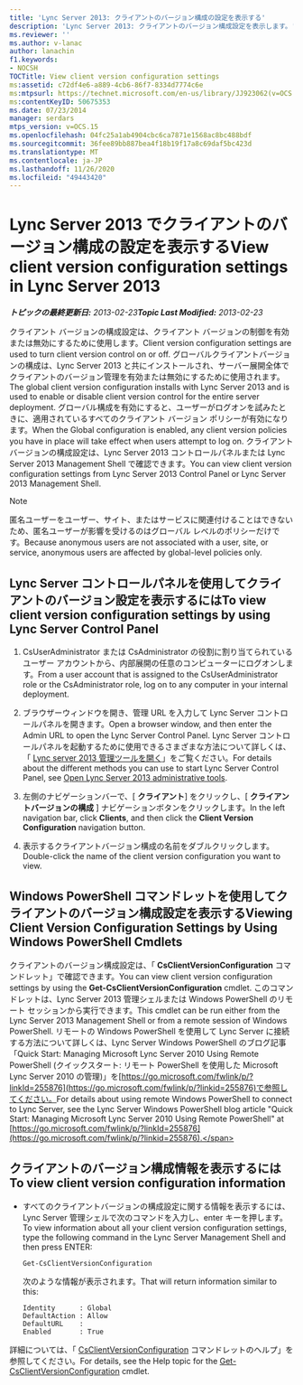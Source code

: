 ```yaml
---
title: 'Lync Server 2013: クライアントのバージョン構成の設定を表示する'
description: 'Lync Server 2013: クライアントのバージョン構成設定を表示します。'
ms.reviewer: ''
ms.author: v-lanac
author: lanachin
f1.keywords:
- NOCSH
TOCTitle: View client version configuration settings
ms:assetid: c72df4e6-a889-4cb6-86f7-8334d7774c6e
ms:mtpsurl: https://technet.microsoft.com/en-us/library/JJ923062(v=OCS.15)
ms:contentKeyID: 50675353
ms.date: 07/23/2014
manager: serdars
mtps_version: v=OCS.15
ms.openlocfilehash: 04fc25a1ab4904cbc6ca7871e1568ac8bc488bdf
ms.sourcegitcommit: 36fee89bb887bea4f18b19f17a8c69daf5bc423d
ms.translationtype: MT
ms.contentlocale: ja-JP
ms.lasthandoff: 11/26/2020
ms.locfileid: "49443420"
---
```

# <a name="view-client-version-configuration-settings-in-lync-server-2013"></a><span data-ttu-id="244be-103">Lync Server 2013 でクライアントのバージョン構成の設定を表示する</span><span class="sxs-lookup"><span data-stu-id="244be-103">View client version configuration settings in Lync Server 2013</span></span>

<div data-xmlns="http://www.w3.org/1999/xhtml">

<div class="topic" data-xmlns="http://www.w3.org/1999/xhtml" data-msxsl="urn:schemas-microsoft-com:xslt" data-cs="https://msdn.microsoft.com/">

<div data-asp="https://msdn2.microsoft.com/asp">



</div>

<div id="mainSection">

<div id="mainBody"><span data-ttu-id="244be-104">

<span> </span></span><span class="sxs-lookup"><span data-stu-id="244be-104">

<span> </span></span></span>

<span data-ttu-id="244be-105">_**トピックの最終更新日:** 2013-02-23_</span><span class="sxs-lookup"><span data-stu-id="244be-105">_**Topic Last Modified:** 2013-02-23_</span></span>

<span data-ttu-id="244be-106">クライアント バージョンの構成設定は、クライアント バージョンの制御を有効または無効にするために使用します。</span><span class="sxs-lookup"><span data-stu-id="244be-106">Client version configuration settings are used to turn client version control on or off.</span></span> <span data-ttu-id="244be-107">グローバルクライアントバージョンの構成は、Lync Server 2013 と共にインストールされ、サーバー展開全体でクライアントのバージョン管理を有効または無効にするために使用されます。</span><span class="sxs-lookup"><span data-stu-id="244be-107">The global client version configuration installs with Lync Server 2013 and is used to enable or disable client version control for the entire server deployment.</span></span> <span data-ttu-id="244be-108">グローバル構成を有効にすると、ユーザーがログオンを試みたときに、適用されているすべてのクライアント バージョン ポリシーが有効になります。</span><span class="sxs-lookup"><span data-stu-id="244be-108">When the Global configuration is enabled, any client version policies you have in place will take effect when users attempt to log on.</span></span> <span data-ttu-id="244be-109">クライアントバージョンの構成設定は、Lync Server 2013 コントロールパネルまたは Lync Server 2013 Management Shell で確認できます。</span><span class="sxs-lookup"><span data-stu-id="244be-109">You can view client version configuration settings from Lync Server 2013 Control Panel or Lync Server 2013 Management Shell.</span></span>

<div>


> [!NOTE]  
> <span data-ttu-id="244be-110">匿名ユーザーをユーザー、サイト、またはサービスに関連付けることはできないため、匿名ユーザーが影響を受けるのはグローバル レベルのポリシーだけです。</span><span class="sxs-lookup"><span data-stu-id="244be-110">Because anonymous users are not associated with a user, site, or service, anonymous users are affected by global-level policies only.</span></span>



</div>

<div>

## <a name="to-view-client-version-configuration-settings-by-using-lync-server-control-panel"></a><span data-ttu-id="244be-111">Lync Server コントロールパネルを使用してクライアントのバージョン設定を表示するには</span><span class="sxs-lookup"><span data-stu-id="244be-111">To view client version configuration settings by using Lync Server Control Panel</span></span>

1.  <span data-ttu-id="244be-112">CsUserAdministrator または CsAdministrator の役割に割り当てられているユーザー アカウントから、内部展開の任意のコンピューターにログオンします。</span><span class="sxs-lookup"><span data-stu-id="244be-112">From a user account that is assigned to the CsUserAdministrator role or the CsAdministrator role, log on to any computer in your internal deployment.</span></span>

2.  <span data-ttu-id="244be-113">ブラウザーウィンドウを開き、管理 URL を入力して Lync Server コントロールパネルを開きます。</span><span class="sxs-lookup"><span data-stu-id="244be-113">Open a browser window, and then enter the Admin URL to open the Lync Server Control Panel.</span></span> <span data-ttu-id="244be-114">Lync Server コントロールパネルを起動するために使用できるさまざまな方法について詳しくは、「 [Lync server 2013 管理ツールを開く](lync-server-2013-open-lync-server-administrative-tools.md)」をご覧ください。</span><span class="sxs-lookup"><span data-stu-id="244be-114">For details about the different methods you can use to start Lync Server Control Panel, see [Open Lync Server 2013 administrative tools](lync-server-2013-open-lync-server-administrative-tools.md).</span></span>

3.  <span data-ttu-id="244be-115">左側のナビゲーションバーで、[ **クライアント**] をクリックし、[ **クライアントバージョンの構成** ] ナビゲーションボタンをクリックします。</span><span class="sxs-lookup"><span data-stu-id="244be-115">In the left navigation bar, click **Clients**, and then click the **Client Version Configuration** navigation button.</span></span>

4.  <span data-ttu-id="244be-116">表示するクライアントバージョン構成の名前をダブルクリックします。</span><span class="sxs-lookup"><span data-stu-id="244be-116">Double-click the name of the client version configuration you want to view.</span></span>

</div>

<div>

## <a name="viewing-client-version-configuration-settings-by-using-windows-powershell-cmdlets"></a><span data-ttu-id="244be-117">Windows PowerShell コマンドレットを使用してクライアントのバージョン構成設定を表示する</span><span class="sxs-lookup"><span data-stu-id="244be-117">Viewing Client Version Configuration Settings by Using Windows PowerShell Cmdlets</span></span>

<span data-ttu-id="244be-118">クライアントのバージョン構成設定は、「 **CsClientVersionConfiguration** コマンドレット」で確認できます。</span><span class="sxs-lookup"><span data-stu-id="244be-118">You can view client version configuration settings by using the **Get-CsClientVersionConfiguration** cmdlet.</span></span> <span data-ttu-id="244be-119">このコマンドレットは、Lync Server 2013 管理シェルまたは Windows PowerShell のリモート セッションから実行できます。</span><span class="sxs-lookup"><span data-stu-id="244be-119">This cmdlet can be run either from the Lync Server 2013 Management Shell or from a remote session of Windows PowerShell.</span></span> <span data-ttu-id="244be-120">リモートの Windows PowerShell を使用して Lync Server に接続する方法について詳しくは、Lync Server Windows PowerShell のブログ記事「Quick Start: Managing Microsoft Lync Server 2010 Using Remote PowerShell (クイックスタート: リモート PowerShell を使用した Microsoft Lync Server 2010 の管理)」を[https://go.microsoft.com/fwlink/p/?linkId=255876](https://go.microsoft.com/fwlink/p/?linkid=255876)で参照してください。</span><span class="sxs-lookup"><span data-stu-id="244be-120">For details about using remote Windows PowerShell to connect to Lync Server, see the Lync Server Windows PowerShell blog article "Quick Start: Managing Microsoft Lync Server 2010 Using Remote PowerShell" at [https://go.microsoft.com/fwlink/p/?linkId=255876](https://go.microsoft.com/fwlink/p/?linkid=255876).</span></span>

<div>

## <a name="to-view-client-version-configuration-information"></a><span data-ttu-id="244be-121">クライアントのバージョン構成情報を表示するには</span><span class="sxs-lookup"><span data-stu-id="244be-121">To view client version configuration information</span></span>

  - <span data-ttu-id="244be-122">すべてのクライアントバージョンの構成設定に関する情報を表示するには、Lync Server 管理シェルで次のコマンドを入力し、enter キーを押します。</span><span class="sxs-lookup"><span data-stu-id="244be-122">To view information about all your client version configuration settings, type the following command in the Lync Server Management Shell and then press ENTER:</span></span>
    
        Get-CsClientVersionConfiguration
    
    <span data-ttu-id="244be-123">次のような情報が表示されます。</span><span class="sxs-lookup"><span data-stu-id="244be-123">That will return information similar to this:</span></span>
    
        Identity      : Global
        DefaultAction : Allow
        DefaultURL    :
        Enabled       : True

</div>

<span data-ttu-id="244be-124">詳細については、「 [CsClientVersionConfiguration](https://docs.microsoft.com/powershell/module/skype/Get-CsClientVersionConfiguration) コマンドレットのヘルプ」を参照してください。</span><span class="sxs-lookup"><span data-stu-id="244be-124">For details, see the Help topic for the [Get-CsClientVersionConfiguration](https://docs.microsoft.com/powershell/module/skype/Get-CsClientVersionConfiguration) cmdlet.</span></span>

<span data-ttu-id="244be-125"></div>

</div>

<span> </span>

</div>

</div>

</span><span class="sxs-lookup"><span data-stu-id="244be-125"></div>

</div>

<span> </span>

</div>

</div>

</span></span></div>


